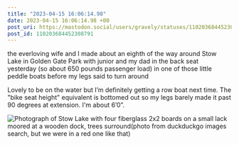 ```yaml
---
title: "2023-04-15 16:06:14.98"
date: 2023-04-15 16:06:14.98 +00
post_uri: https://mastodon.social/users/gravely/statuses/110203684452308791
post_id: 110203684452308791
---
```

the everloving wife and I made about an eighth of the way around Stow Lake in Golden Gate Park with junior and my dad in the back seat yesterday (so about 650 pounds passenger load) in one of those little peddle boats before my legs said to turn around

Lovely to be on the water but I’m definitely getting a row boat next time. The "bike seat height" equivalent is bottomed out so my legs barely made it past 90 degrees at extension. I'm about 6’0”.


![Photograph of Stow Lake with four fiberglass 2x2 boards on a small lack moored at a wooden dock, trees surround(photo from duckduckgo images search, but we were in a red one like that)](/images/110203684154927155.jpeg)

